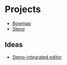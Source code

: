 # Projects

- [Bowmap](bowmap.md)
- [Steno](steno.md)

## Ideas

- [Steno-integrated editor](steno-editing-model.md)
